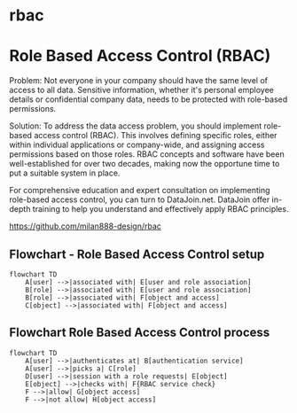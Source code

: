 # rbac  
# Role Based Access Control (RBAC)  

Problem: Not everyone in your company should have the same level of access to all data. Sensitive information, whether it's personal employee details or confidential company data, needs to be protected with role-based permissions.  

Solution: To address the data access problem, you should implement role-based access control (RBAC). This involves defining specific roles, either within individual applications or company-wide, and assigning access permissions based on those roles. RBAC concepts and software have been well-established for over two decades, making now the opportune time to put a suitable system in place.  

For comprehensive education and expert consultation on implementing role-based access control, you can turn to DataJoin.net. DataJoin offer in-depth training to help you understand and effectively apply RBAC principles.  

https://github.com/milan888-design/rbac  

## Flowchart - Role Based Access Control setup 
```mermaid  
flowchart TD   
    A[user] -->|associated with| E[user and role association]  
    B[role] -->|associated with| E[user and role association]  
    B[role] -->|associated with| F[object and access]  
    C[object] -->|associated with| F[object and access]  
```  
  
## Flowchart  Role Based Access Control process  
```mermaid  
flowchart TD  
    A[user] -->|authenticates at| B[authentication service]  
    A[user] -->|picks a| C[role]  
    D[user] -->|session with a role requests| E[object]
    E[object] -->|checks with| F{RBAC service check}  
    F -->|allow| G[object access]  
    F -->|not allow| H[object access]  
```  

